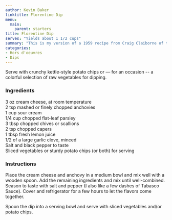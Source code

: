 ```yaml
---
author: Kevin Baker
linktitle: Florentine Dip
menu:
  main:
    parent: starters
title: Florentine Dip
serves: "Yields about 1 1/2 cups"
summary: "This is my version of a 1959 recipe from Craig Claiborne of the New York Times, which has stood the test of time. It’s simply good, it comes together it about 10 minutes, and it can be made well in advance. "
categories:
- Hors d'oeuvres 
- Dips
---
```

Serve with crunchy kettle-style potato chips or — for an occasion -- a colorful selection of raw vegetables for dipping.

### Ingredients

<div class="ingredient-list">

3 oz cream cheese, at room temperature  
2 tsp mashed or finely chopped anchovies  
1 cup sour cream  
1/4 cup chopped flat-leaf parsley  
3 tbsp chopped chives or scallions  
2 tsp chopped capers  
1 tbsp fresh lemon juice  
1/2 of a large garlic clove, minced  
Salt and black pepper to taste  
Sliced vegetables or sturdy potato chips (or both) for serving  

</div>

### Instructions

Place the cream cheese and anchovy in a medium bowl and mix well with a wooden spoon. Add the remaining ingredients and mix until well-combined. Season to taste with salt and pepper (I also like a few dashes of Tabasco Sauce). Cover and refrigerator for a few hours to let the flavors come together.

Spoon the dip into a serving bowl and serve with sliced vegetables and/or potato chips.